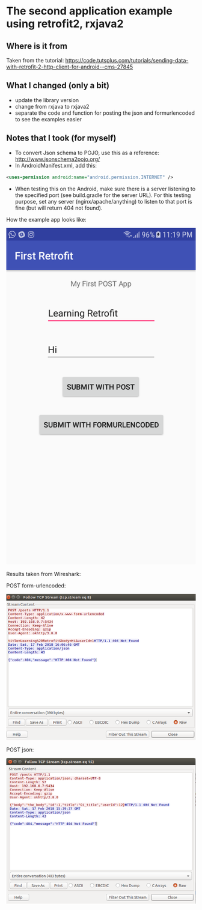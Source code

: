 # The second application example using retrofit2, rxjava2

## Where is it from
Taken from the tutorial: https://code.tutsplus.com/tutorials/sending-data-with-retrofit-2-http-client-for-android--cms-27845

## What I changed (only a bit)
- update the library version
- change from rxjava to rxjava2
- separate the code and function for posting the json and formurlencoded to see the examples easier

## Notes that I took (for myself)
- To convert Json schema to POJO, use this as a reference: http://www.jsonschema2pojo.org/ 
- In AndroidManifest.xml, add this:
```xml
<uses-permission android:name="android.permission.INTERNET" />
```
- When testing this on the Android, make sure there is a server listening to the specified port (see build.gradle for the server URL). For this testing purpose, set any server (nginx/apache/anything) to listen to that port is fine (but will return 404 not found).

How the example app looks like:

![alt text](app_screenshot.png)

Results taken from Wireshark:

POST form-urlencoded:

![alt text](post-formurlencoded.png)

POST json:

![alt text](posting_json.png)